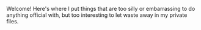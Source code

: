 Welcome! 
Here's where I put things that are too silly or embarrassing to do anything official with, but too interesting to let waste away in my private files.
